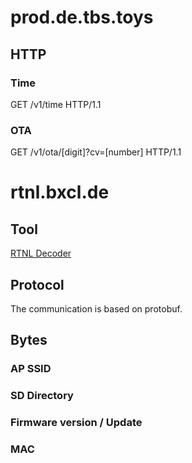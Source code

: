 # prod.de.tbs.toys
## HTTP
### Time
GET /v1/time HTTP/1.1
### OTA
GET /v1/ota/[digit]?cv=[number] HTTP/1.1

# rtnl.bxcl.de
## Tool
[RTNL Decoder](https://github.com/toniebox-reverse-engineering/toniebox/blob/master/tools/rtnl_decoder.py)
## Protocol
The communication is based on protobuf.
## Bytes
### AP SSID
### SD Directory
### Firmware version / Update
### MAC